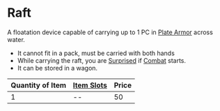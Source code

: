 ---
---

# Raft

A floatation device capable of carrying up to 1 PC in [Plate Armor](../../Armors/Mundane%20Armors/Plate%20Armor.md) across water.

* It cannot fit in a pack, must be carried with both hands
* While carrying the raft, you are [Surprised](../../../../../Conditions/Surprised.md) if [Combat](../../../../../Game%20Procedures/Combat.md) starts.
* It can be stored in a wagon.

|Quantity of Item|[Item Slots](../../../../../Player%20Characters/Derived%20Statistics/Item%20Slots.md)|Price|
|----------------|----------|-----|
|1|--|50|
